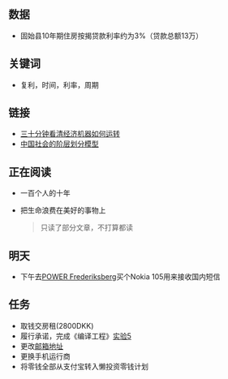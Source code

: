 ## 数据

- 固始县10年期住房按揭贷款利率约为3%（贷款总额13万）

## 关键词

- 复利，时间，利率，周期

## 链接

- [三十分钟看清经济机器如何运转][1]
- [中国社会的阶层划分模型][2]

## 正在阅读

- 一百个人的十年
- 把生命浪费在美好的事物上

  > 只读了部分文章，不打算都读

## 明天

- 下午去[POWER Frederiksberg][3]买个Nokia 105用来接收国内短信


## 任务

- 取钱交房租(2800DKK)
- 履行承诺，完成《编译工程》[实验5][4]
- 更改[邮箱地址][5]
- 更换手机运行商
- 将零钱全部从支付宝转入懒投资零钱计划



[1]: https://mp.weixin.qq.com/s?__biz=MjM5NjAxNjEwMA==&mid=400196707&idx=1&sn=a1dff20a40935ab13ff9b5566fbe8674&scene=2&srcid=0227dmvGV5PXKKVr22Ev6sQU&from=timeline&isappinstalled=0&uin=MjUzODE0NDMyNQ%3D%3D&key=710a5d99946419d9216c84baaa0960c423fd01622a884bb00524fbbe7a0cce402b5e9c4c920487bda83c809f54e25c07&devicetype=iMac+MacBookPro11%2C5+OSX+OSX+10.11.1+build(15B42)&version=11020201&lang=en&pass_ticket=LOinxaSohhE59OWiW7SyKwt1kh6MpDQav%2F702wXao0Xi8zaXlBS8ehVlhhp%2BUrOm
[2]: https://www.zhihu.com/question/23027535/answer/48691575
[3]: https://www.google.com/maps/search/POWER+Frederiksberg,+Falkoner+All%C3%A9,+Frederiksberg,+Denmark/@55.681439,12.5297543,17z/data=!3m1!4b1
[4]: http://staff.ustc.edu.cn/~bjhua/courses/compiler/2014/labs/lab5/index.html
[5]: http://www.postdanmark.dk/eposthuset
